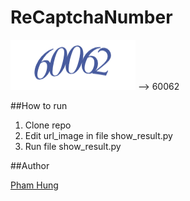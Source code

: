 # ReCaptchaNumber

![Captcha](0.png) --> 60062

##How to run

1. Clone repo
2. Edit url_image in file show_result.py
3. Run file show_result.py

##Author

[Pham Hung](https://www.facebook.com/hung.pv99)